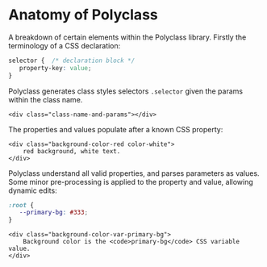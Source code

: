 # Anatomy of Polyclass

A breakdown of certain elements within the Polyclass library. Firstly the terminology of a CSS declaration:

```css
selector {  /* declaration block */
   property-key: value;
}
```

Polyclass generates class styles selectors `.selector` given the params within the class name.

```jinja2
<div class="class-name-and-params"></div>
```

The properties and values populate after a known CSS property:

```jinja2
<div class="background-color-red color-white">
    red background, white text.
</div>
```

Polyclass understand all valid properties, and parses parameters as values. Some minor pre-processing is applied to the property and value, allowing dynamic edits:

```css
:root {
   --primary-bg: #333;
}
```


```jinja2
<div class="background-color-var-primary-bg">
    Background color is the <code>primary-bg</code> CSS variable value.
</div>
```